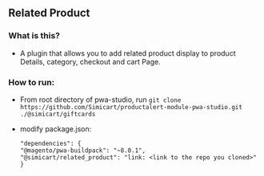 ## Related Product

### What is this?

* A plugin that allows you to add related product display to product Details, category, checkout and cart Page.

### How to run:

* From root directory of pwa-studio, run `git clone https://github.com/Simicart/productalert-module-pwa-studio.git ./@simicart/giftcards`
* modify package.json:

      "dependencies": {
      "@magento/pwa-buildpack": "~8.0.1",
      "@simicart/related_product": "link: <link to the repo you cloned>"
      }

